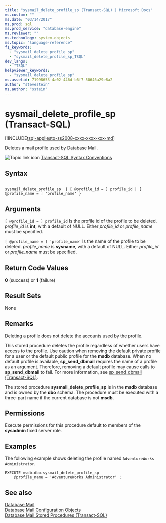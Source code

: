 ```yaml
---
title: "sysmail_delete_profile_sp (Transact-SQL) | Microsoft Docs"
ms.custom: ""
ms.date: "03/14/2017"
ms.prod: sql
ms.prod_service: "database-engine"
ms.reviewer: ""
ms.technology: system-objects
ms.topic: "language-reference"
f1_keywords: 
  - "sysmail_delete_profile_sp"
  - "sysmail_delete_profile_sp_TSQL"
dev_langs: 
  - "TSQL"
helpviewer_keywords: 
  - "sysmail_delete_profile_sp"
ms.assetid: 71998653-4a02-446d-b6f7-50646a29e8a2
author: "stevestein"
ms.author: "sstein"
---
```

# sysmail_delete_profile_sp (Transact-SQL)
[!INCLUDE[tsql-appliesto-ss2008-xxxx-xxxx-xxx-md](../../includes/tsql-appliesto-ss2008-xxxx-xxxx-xxx-md.md)]

  Deletes a mail profile used by Database Mail.  
  
 ![Topic link icon](../../database-engine/configure-windows/media/topic-link.gif "Topic link icon") [Transact-SQL Syntax Conventions](../../t-sql/language-elements/transact-sql-syntax-conventions-transact-sql.md)  
  
## Syntax  
  
```  
  
sysmail_delete_profile_sp  { [ @profile_id = ] profile_id | [ @profile_name = ] 'profile_name' }  
```  
  
## Arguments  
`[ @profile_id = ] profile_id`
 Is the profile id of the profile to be deleted. *profile_id* is **int**, with a default of NULL. Either *profile_id* or *profile_name* must be specified.  
  
`[ @profile_name = ] 'profile_name'`
 Is the name of the profile to be deleted. *profile_name* is **sysname**, with a default of NULL. Either *profile_id* or *profile_name* must be specified.  
  
## Return Code Values  
 **0** (success) or **1** (failure)  
  
## Result Sets  
 None  
  
## Remarks  
 Deleting a profile does not delete the accounts used by the profile.  
  
 This stored procedure deletes the profile regardless of whether users have access to the profile. Use caution when removing the default private profile for a user or the default public profile for the **msdb** database. When no default profile is available, **sp_send_dbmail** requires the name of a profile as an argument. Therefore, removing a default profile may cause calls to **sp_send_dbmail** to fail. For more information, see [sp_send_dbmail &#40;Transact-SQL&#41;](../../relational-databases/system-stored-procedures/sp-send-dbmail-transact-sql.md).  
  
 The stored procedure **sysmail_delete_profile_sp** is in the **msdb** database and is owned by the **dbo** schema. The procedure must be executed with a three-part name if the current database is not **msdb**.  
  
## Permissions  
 Execute permissions for this procedure default to members of the **sysadmin** fixed server role.  
  
## Examples  
 The following example shows deleting the profile named `AdventureWorks Administrator`.  
  
```  
EXECUTE msdb.dbo.sysmail_delete_profile_sp  
    @profile_name = 'AdventureWorks Administrator' ;  
```  
  
## See also  
 [Database Mail](../../relational-databases/database-mail/database-mail.md)   
 [Database Mail Configuration Objects](../../relational-databases/database-mail/database-mail-configuration-objects.md)   
 [Database Mail Stored Procedures &#40;Transact-SQL&#41;](../../relational-databases/system-stored-procedures/database-mail-stored-procedures-transact-sql.md)  
  
  
